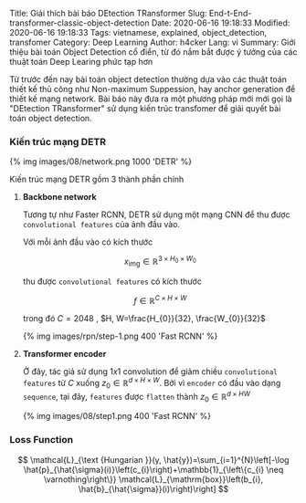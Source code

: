 Title: Giải thích bài báo DEtection TRansformer
Slug: End-t-End-transformer-classic-object-detection
Date: 2020-06-16 19:18:33
Modified: 2020-06-16 19:18:33
Tags: vietnamese, explained, object_detection, transfomer
Category: Deep Learning
Author: h4cker
Lang: vi
Summary: Giới thiệu bài toán Object Detection cổ điển, từ đó nắm bắt được ý tưởng của các thuật toán Deep Learing phức tạp hơn

Từ trước đến nay bài toán object detection thường dựa vào các thuật toán thiết kế thủ công như Non-maximum Suppession, hay anchor generation để thiết kế mạng network. Bài báo này đưa ra một phương pháp mới mới gọi là "DEtection TRansformer" sử dụng kiến trúc transfomer để giải quyết bài toán object detection.

### Kiến trúc mạng DETR

{% img  images/08/network.png 1000  'DETR' %}

Kiến trúc mạng DETR gồm 3 thành phần chính

1. __Backbone network__
    
    Tương tự như Faster RCNN, DETR sử dụng một mạng CNN để thu được `convolutional features` của ảnh đầu vào. 

    Với mỗi ảnh đầu vào có kích thước

    $$x_{\mathrm{img}} \in \mathbb{R}^{3 \times H_{0} \times W_{0}}$$

    thu được `convolutional features` có kích thước 

    $$f \in \mathbb{R}^{C \times H \times W} $$
    
    trong đó $C=2048$ , $H, W=\frac{H_{0}}{32}, \frac{W_{0}}{32}$


    {% img  images/rpn/step-1.png 400  'Fast RCNN' %}

2. __Transformer encoder__    
    
    Ở đây, tác giả sử dụng $1x1$ convolution để giảm chiều `convolutional features` từ $C$ xuống $z_{0} \in \mathbb{R}^{d \times H \times W}$. 
    Bởi vì `encoder` có đầu vào dạng `sequence`, tại đây, `features` được `flatten` thành $z_{0} \in \mathbb{R}^{d \times HW}$ 

    {% img  images/08/step1.png 400  'Fast RCNN' %}



### Loss Function

$$
\mathcal{L}_{\text {Hungarian }}(y, \hat{y})=\sum_{i=1}^{N}\left[-\log \hat{p}_{\hat{\sigma}(i)}\left(c_{i}\right)+\mathbb{1}_{\left\{c_{i} \neq \varnothing\right\}} \mathcal{L}_{\mathrm{box}}\left(b_{i}, \hat{b}_{\hat{\sigma}}(i)\right)\right]
$$


